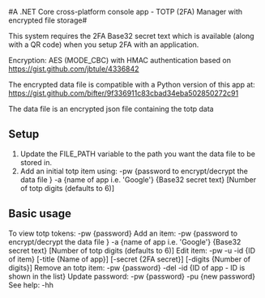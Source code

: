 #A .NET Core cross-platform console app - TOTP (2FA) Manager with encrypted file storage#

This system requires the 2FA Base32 secret text which is available (along with a QR code) when you setup 2FA with an application.

Encryption: AES (MODE_CBC) with HMAC authentication based on https://gist.github.com/jbtule/4336842

The encrypted data file is compatible with a Python version of this app at: https://gist.github.com/bifter/9f336911c83cbad34eba502850272c91

The data file is an encrypted json file containing the totp data

## Setup ##
1. Update the FILE_PATH variable to the path you want the data file to be stored in.
2. Add an initial totp item using: -pw {password to encrypt/decrypt the data file } -a {name of app i.e. 'Google'} {Base32 secret text} [Number of totp digits (defaults to 6)]

## Basic usage ##
To view totp tokens: -pw {password}
Add an item: -pw {password to encrypt/decrypt the data file } -a {name of app i.e. 'Google'} {Base32 secret text} [Number of totp digits (defaults to 6)]
Edit item: -pw -u -id {ID of item} [-title {Name of app}] [-secret {2FA secret}] [-digits {Number of digits}]
Remove an totp item: -pw {password} -del -id {ID of app - ID is shown in the list}
Update password: -pw {password} -pu {new password}
See help: -hh


